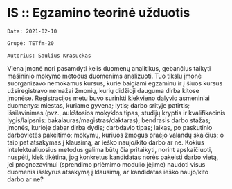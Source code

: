 # IS :: Egzamino teorinė užduotis

`Data: 2021-02-10`

`Grupė: TETfm-20`

`Autorius: Saulius Krasuckas`

Viena įmonė nori pasamdyti kelis duomenų analitikus, gebančius taikyti mašininio mokymo metodus duomenims analizuoti. Tuo tikslu įmonė suorganizavo nemokamus kursus, kurie baigiami egzaminu ir į šiuos kursus užsiregistravo nemažai žmonių, kurių didžioji dauguma dirba kitose įmonėse. Registracijos metu buvo surinkti kiekvieno dalyvio asmeniniai duomenys: miestas, kuriame gyvena; lytis; darbo srityje patirtis; išsilavinimas (pvz., aukštosios mokyklos tipas, studijų kryptis ir kvalifikacinis lygis/laipsnis: bakalauras/magistras/daktaras); bendrasis darbo stažas; įmonės, kurioje dabar dirba dydis; darbdavio tipas; laikas, po paskutinio darbovietės pakeitimo; mokymų, kuriuos žmogus praėjo valandų skaičius; o taip pat atsakymas į klausimą, ar ieško naujo/kito darbo ar ne. Kokius intelektualiuosius metodus galima būtų čia pritaikyti, norint apskaičiuoti, nuspėti, kiek tikėtina, jog konkretus kandidatas norės pakeisti darbo vietą, jei prognozavimui (sprendimo priėmimo modulio įėjime) naudoti visus duomenis išskyrus atsakymą į klausimą, ar kandidatas ieško naujo/kito darbo ar ne?

